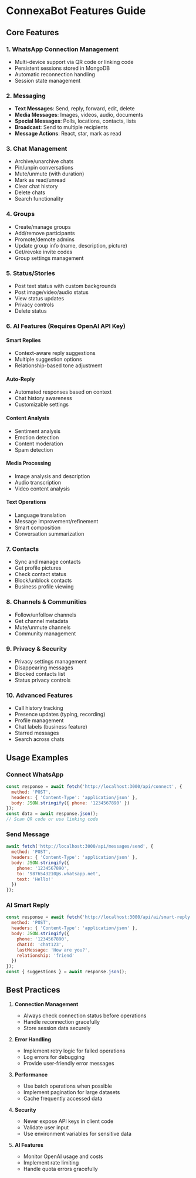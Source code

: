 
# ConnexaBot Features Guide

## Core Features

### 1. WhatsApp Connection Management
- Multi-device support via QR code or linking code
- Persistent sessions stored in MongoDB
- Automatic reconnection handling
- Session state management

### 2. Messaging
- **Text Messages**: Send, reply, forward, edit, delete
- **Media Messages**: Images, videos, audio, documents
- **Special Messages**: Polls, locations, contacts, lists
- **Broadcast**: Send to multiple recipients
- **Message Actions**: React, star, mark as read

### 3. Chat Management
- Archive/unarchive chats
- Pin/unpin conversations
- Mute/unmute (with duration)
- Mark as read/unread
- Clear chat history
- Delete chats
- Search functionality

### 4. Groups
- Create/manage groups
- Add/remove participants
- Promote/demote admins
- Update group info (name, description, picture)
- Get/revoke invite codes
- Group settings management

### 5. Status/Stories
- Post text status with custom backgrounds
- Post image/video/audio status
- View status updates
- Privacy controls
- Delete status

### 6. AI Features (Requires OpenAI API Key)

#### Smart Replies
- Context-aware reply suggestions
- Multiple suggestion options
- Relationship-based tone adjustment

#### Auto-Reply
- Automated responses based on context
- Chat history awareness
- Customizable settings

#### Content Analysis
- Sentiment analysis
- Emotion detection
- Content moderation
- Spam detection

#### Media Processing
- Image analysis and description
- Audio transcription
- Video content analysis

#### Text Operations
- Language translation
- Message improvement/refinement
- Smart composition
- Conversation summarization

### 7. Contacts
- Sync and manage contacts
- Get profile pictures
- Check contact status
- Block/unblock contacts
- Business profile viewing

### 8. Channels & Communities
- Follow/unfollow channels
- Get channel metadata
- Mute/unmute channels
- Community management

### 9. Privacy & Security
- Privacy settings management
- Disappearing messages
- Blocked contacts list
- Status privacy controls

### 10. Advanced Features
- Call history tracking
- Presence updates (typing, recording)
- Profile management
- Chat labels (business feature)
- Starred messages
- Search across chats

## Usage Examples

### Connect WhatsApp
```javascript
const response = await fetch('http://localhost:3000/api/connect', {
  method: 'POST',
  headers: { 'Content-Type': 'application/json' },
  body: JSON.stringify({ phone: '1234567890' })
});
const data = await response.json();
// Scan QR code or use linking code
```

### Send Message
```javascript
await fetch('http://localhost:3000/api/messages/send', {
  method: 'POST',
  headers: { 'Content-Type': 'application/json' },
  body: JSON.stringify({
    phone: '1234567890',
    to: '9876543210@s.whatsapp.net',
    text: 'Hello!'
  })
});
```

### AI Smart Reply
```javascript
const response = await fetch('http://localhost:3000/api/ai/smart-reply', {
  method: 'POST',
  headers: { 'Content-Type': 'application/json' },
  body: JSON.stringify({
    phone: '1234567890',
    chatId: 'chat123',
    lastMessage: 'How are you?',
    relationship: 'friend'
  })
});
const { suggestions } = await response.json();
```

## Best Practices

1. **Connection Management**
   - Always check connection status before operations
   - Handle reconnection gracefully
   - Store session data securely

2. **Error Handling**
   - Implement retry logic for failed operations
   - Log errors for debugging
   - Provide user-friendly error messages

3. **Performance**
   - Use batch operations when possible
   - Implement pagination for large datasets
   - Cache frequently accessed data

4. **Security**
   - Never expose API keys in client code
   - Validate user input
   - Use environment variables for sensitive data

5. **AI Features**
   - Monitor OpenAI usage and costs
   - Implement rate limiting
   - Handle quota errors gracefully
